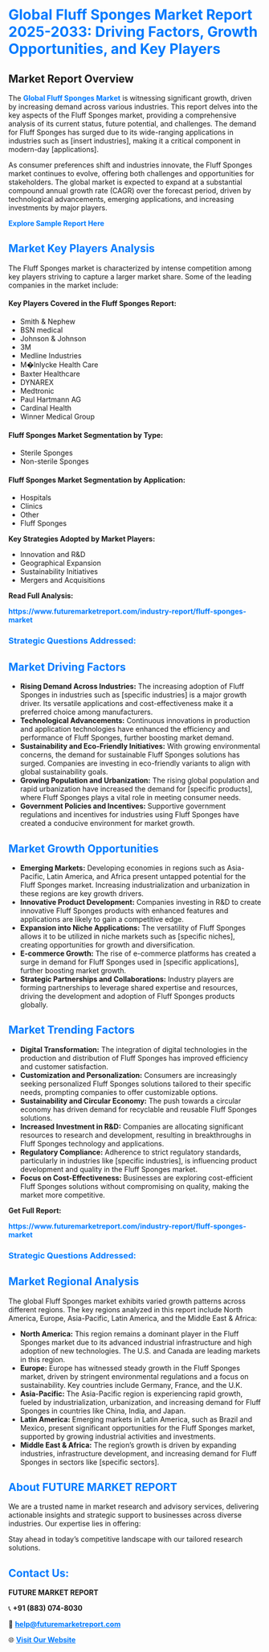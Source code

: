 <h1 style="color: #007BFF;">Global Fluff Sponges Market Report 2025-2033: Driving Factors, Growth Opportunities, and Key Players</h1>

<section id="overview">
<h2>Market Report Overview</h2>
<p>The <a href="https://www.futuremarketreport.com/industry-report/fluff-sponges-market" style="color: #007BFF; text-decoration: none;"><strong>Global Fluff Sponges Market</strong></a> is witnessing significant growth, driven by increasing demand across various industries. This report delves into the key aspects of the Fluff Sponges market, providing a comprehensive analysis of its current status, future potential, and challenges. The demand for Fluff Sponges has surged due to its wide-ranging applications in industries such as [insert industries], making it a critical component in modern-day [applications].</p>
<p>As consumer preferences shift and industries innovate, the Fluff Sponges market continues to evolve, offering both challenges and opportunities for stakeholders. The global market is expected to expand at a substantial compound annual growth rate (CAGR) over the forecast period, driven by technological advancements, emerging applications, and increasing investments by major players.</p>
</section>

<section id="overview">
<p><a href="https://www.futuremarketreport.com/request-sample/reportId=122540" style="color: #007BFF; text-decoration: none;"><strong>Explore Sample Report Here</strong></a></p>
</section>

<section id="key-players">
<h2 style="color: #007BFF;">Market Key Players Analysis</h2>
<p>The Fluff Sponges market is characterized by intense competition among key players striving to capture a larger market share. Some of the leading companies in the market include:</p>
<h4>Key Players Covered in the Fluff Sponges Report:</h4>
<ul><li>Smith &amp; Nephew</li><li>BSN medical</li><li>Johnson &amp; Johnson</li><li>3M</li><li>Medline Industries</li><li>M�lnlycke Health Care</li><li>Baxter Healthcare</li><li>DYNAREX</li><li>Medtronic</li><li>Paul Hartmann AG</li><li>Cardinal Health</li><li>Winner Medical Group</li></ul>
<h4>Fluff Sponges Market Segmentation by Type:</h4>
<ul><li>Sterile Sponges</li><li>Non-sterile Sponges</li></ul>

<h4>Fluff Sponges Market Segmentation by Application:</h4>
<ul><li>Hospitals</li><li>Clinics</li><li>Other</li><li>Fluff Sponges</li></ul>
<p><strong>Key Strategies Adopted by Market Players:</strong></p>
<ul>
<li>Innovation and R&D</li>
<li>Geographical Expansion</li>
<li>Sustainability Initiatives</li>
<li>Mergers and Acquisitions</li>
</ul>
</section>

<section>
<p><strong>Read Full Analysis: </strong></p><a href="https://www.futuremarketreport.com/industry-report/fluff-sponges-market" style="color: #007BFF; text-decoration: none;"><strong>https://www.futuremarketreport.com/industry-report/fluff-sponges-market</strong></a>
<h3 style="color: #007BFF;">Strategic Questions Addressed:</h3>
</section>

<section id="driving-factors">
<h2 style="color: #007BFF;">Market Driving Factors</h2>
<ul>
<li><strong>Rising Demand Across Industries:</strong> The increasing adoption of Fluff Sponges in industries such as [specific industries] is a major growth driver. Its versatile applications and cost-effectiveness make it a preferred choice among manufacturers.</li>
<li><strong>Technological Advancements:</strong> Continuous innovations in production and application technologies have enhanced the efficiency and performance of Fluff Sponges, further boosting market demand.</li>
<li><strong>Sustainability and Eco-Friendly Initiatives:</strong> With growing environmental concerns, the demand for sustainable Fluff Sponges solutions has surged. Companies are investing in eco-friendly variants to align with global sustainability goals.</li>
<li><strong>Growing Population and Urbanization:</strong> The rising global population and rapid urbanization have increased the demand for [specific products], where Fluff Sponges plays a vital role in meeting consumer needs.</li>
<li><strong>Government Policies and Incentives:</strong> Supportive government regulations and incentives for industries using Fluff Sponges have created a conducive environment for market growth.</li>
</ul>
</section>

<section id="growth-opportunities">
<h2 style="color: #007BFF;">Market Growth Opportunities</h2>
<ul>
<li><strong>Emerging Markets:</strong> Developing economies in regions such as Asia-Pacific, Latin America, and Africa present untapped potential for the Fluff Sponges market. Increasing industrialization and urbanization in these regions are key growth drivers.</li>
<li><strong>Innovative Product Development:</strong> Companies investing in R&D to create innovative Fluff Sponges products with enhanced features and applications are likely to gain a competitive edge.</li>
<li><strong>Expansion into Niche Applications:</strong> The versatility of Fluff Sponges allows it to be utilized in niche markets such as [specific niches], creating opportunities for growth and diversification.</li>
<li><strong>E-commerce Growth:</strong> The rise of e-commerce platforms has created a surge in demand for Fluff Sponges used in [specific applications], further boosting market growth.</li>
<li><strong>Strategic Partnerships and Collaborations:</strong> Industry players are forming partnerships to leverage shared expertise and resources, driving the development and adoption of Fluff Sponges products globally.</li>
</ul>
</section>

<section id="trending-factors">
<h2 style="color: #007BFF;">Market Trending Factors</h2>
<ul>
<li><strong>Digital Transformation:</strong> The integration of digital technologies in the production and distribution of Fluff Sponges has improved efficiency and customer satisfaction.</li>
<li><strong>Customization and Personalization:</strong> Consumers are increasingly seeking personalized Fluff Sponges solutions tailored to their specific needs, prompting companies to offer customizable options.</li>
<li><strong>Sustainability and Circular Economy:</strong> The push towards a circular economy has driven demand for recyclable and reusable Fluff Sponges solutions.</li>
<li><strong>Increased Investment in R&D:</strong> Companies are allocating significant resources to research and development, resulting in breakthroughs in Fluff Sponges technology and applications.</li>
<li><strong>Regulatory Compliance:</strong> Adherence to strict regulatory standards, particularly in industries like [specific industries], is influencing product development and quality in the Fluff Sponges market.</li>
<li><strong>Focus on Cost-Effectiveness:</strong> Businesses are exploring cost-efficient Fluff Sponges solutions without compromising on quality, making the market more competitive.</li>
</ul>
</section>

<section>
<p><strong>Get Full Report: </strong></p><a href="https://www.futuremarketreport.com/industry-report/fluff-sponges-market" style="color: #007BFF; text-decoration: none;"><strong>https://www.futuremarketreport.com/industry-report/fluff-sponges-market</strong></a>
<h3 style="color: #007BFF;">Strategic Questions Addressed:</h3>
</section>


<section id="regional-analysis">
<h2 style="color: #007BFF;">Market Regional Analysis</h2>
<p>The global Fluff Sponges market exhibits varied growth patterns across different regions. The key regions analyzed in this report include North America, Europe, Asia-Pacific, Latin America, and the Middle East & Africa:</p>
<ul>
<li><strong>North America:</strong> This region remains a dominant player in the Fluff Sponges market due to its advanced industrial infrastructure and high adoption of new technologies. The U.S. and Canada are leading markets in this region.</li>
<li><strong>Europe:</strong> Europe has witnessed steady growth in the Fluff Sponges market, driven by stringent environmental regulations and a focus on sustainability. Key countries include Germany, France, and the U.K.</li>
<li><strong>Asia-Pacific:</strong> The Asia-Pacific region is experiencing rapid growth, fueled by industrialization, urbanization, and increasing demand for Fluff Sponges in countries like China, India, and Japan.</li>
<li><strong>Latin America:</strong> Emerging markets in Latin America, such as Brazil and Mexico, present significant opportunities for the Fluff Sponges market, supported by growing industrial activities and investments.</li>
<li><strong>Middle East & Africa:</strong> The region’s growth is driven by expanding industries, infrastructure development, and increasing demand for Fluff Sponges in sectors like [specific sectors].</li>
</ul>
</section>

<footer>
<h2 style="color: #007BFF;">About FUTURE MARKET REPORT</h2>
<p>We are a trusted name in market research and advisory services, delivering actionable insights and strategic support to businesses across diverse industries. Our expertise lies in offering:</p>

<p>Stay ahead in today’s competitive landscape with our tailored research solutions.</p>

<h2 style="color: #007BFF;">Contact Us:</h2>
<p><strong>FUTURE MARKET REPORT</strong></p>
<p>📞 <strong>+91 (883) 074-8030</strong></p>
<p>📧 <strong><a href="mailto:help@futuremarketreport.com" style="color: #007BFF;">help@futuremarketreport.com</a></strong></p>
<p>🌐 <strong><a href="https://www.futuremarketreport.com/" style="color: #007BFF;">Visit Our Website</a></strong></p>
</footer>